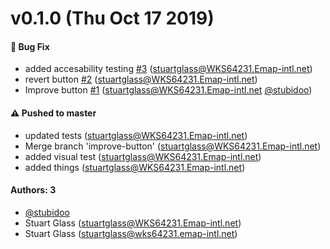 # v0.1.0 (Thu Oct 17 2019)

#### 🐛  Bug Fix

- added accesability testing [#3](https://github.com/stubidoo/learnstorybook-design-system/pull/3) (stuartglass@WKS64231.Emap-intl.net)
- revert button [#2](https://github.com/stubidoo/learnstorybook-design-system/pull/2) (stuartglass@WKS64231.Emap-intl.net)
- Improve button [#1](https://github.com/stubidoo/learnstorybook-design-system/pull/1) (stuartglass@WKS64231.Emap-intl.net [@stubidoo](https://github.com/stubidoo))

#### ⚠️  Pushed to master

- updated tests  (stuartglass@WKS64231.Emap-intl.net)
- Merge branch 'improve-button'  (stuartglass@WKS64231.Emap-intl.net)
- added visual test  (stuartglass@WKS64231.Emap-intl.net)
- added things  (stuartglass@WKS64231.Emap-intl.net)

#### Authors: 3

- [@stubidoo](https://github.com/stubidoo)
- Stuart Glass (stuartglass@WKS64231.Emap-intl.net)
- Stuart Glass (stuartglass@wks64231.emap-intl.net)